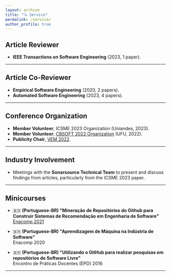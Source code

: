 ```yaml
---
layout: archive
title: "🔍 Service"
permalink: /service/
author_profile: true
---
```


## Article Reviewer

- **IEEE Transactions on Software Engineering** (2023, 1 paper).

---

## Article Co-Reviewer

- **Empirical Software Engineering** (2020, 2 papers).
- **Automated Software Engineering** (2023, 4 papers).

---

## Conference Organization

- **Member Volunteer**, ICSME 2023 Organization (Uniandes, 2023).
- **Member Volunteer**, [CBSOFT 2022 Organization](https://cbsoft2022.facom.ufu.br/organizacao.php) (UFU, 2022).
- **Publicity Chair**, [VEM 2022](https://vemworkshop.github.io/vem2022/organization.html).

---

## Industry Involvement

- Meetings with the **Sonarsource Technical Team** to present and discuss findings from articles, particularly from the ICSME 2023 paper.

---

## Minicourses

- 🇧🇷 **(Portuguese-BR) "Mineração de Repositórios do Github para Construir Sistemas de Recomendação em Engenharia de Software"**  
  [Enacomp 2021](https://www.enacomp.com.br/)

- 🇧🇷 **(Portuguese-BR) "Aprendizagem de Máquina na Indústria de Software"**  
  Enacomp 2020

- 🇧🇷 **(Portuguese-BR) "Utilizando o GitHub para realizar pesquisas em repositórios de Software Livre"**  
  Encontro de Práticas Docentes (EPD) 2016

---
